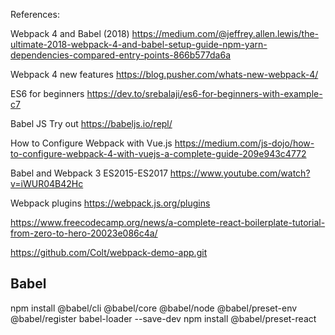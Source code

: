 


References:

Webpack 4 and Babel (2018)
https://medium.com/@jeffrey.allen.lewis/the-ultimate-2018-webpack-4-and-babel-setup-guide-npm-yarn-dependencies-compared-entry-points-866b577da6a

Webpack 4 new features
https://blog.pusher.com/whats-new-webpack-4/

ES6 for beginners
https://dev.to/srebalaji/es6-for-beginners-with-example-c7

Babel JS Try out
https://babeljs.io/repl/

How to Configure Webpack  with Vue.js
https://medium.com/js-dojo/how-to-configure-webpack-4-with-vuejs-a-complete-guide-209e943c4772

Babel and Webpack 3 ES2015-ES2017
https://www.youtube.com/watch?v=iWUR04B42Hc

Webpack plugins
https://webpack.js.org/plugins

https://www.freecodecamp.org/news/a-complete-react-boilerplate-tutorial-from-zero-to-hero-20023e086c4a/

https://github.com/Colt/webpack-demo-app.git




Babel
-----

npm install @babel/cli @babel/core @babel/node @babel/preset-env @babel/register babel-loader --save-dev
npm install @babel/preset-react
